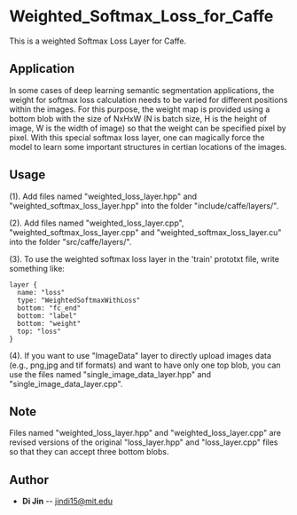# Weighted_Softmax_Loss_for_Caffe
This is a weighted Softmax Loss Layer for Caffe. 

## Application
In some cases of deep learning semantic segmentation applications, the weight for softmax loss calculation needs to be varied for different positions within the images. For this purpose, the weight map is provided using a bottom blob with the size of NxHxW (N is batch size, H is the height of image, W is the width of image) so that the weight can be specified pixel by pixel. With this special softmax loss layer, one can magically force the model to learn some important structures in certian locations of the images.

## Usage
(1). Add files named "weighted_loss_layer.hpp" and "weighted_softmax_loss_layer.hpp" into the folder "include/caffe/layers/".

(2). Add files named "weighted_loss_layer.cpp", "weighted_softmax_loss_layer.cpp" and "weighted_softmax_loss_layer.cu" into the folder "src/caffe/layers/".

(3). To use the weighted softmax loss layer in the 'train' prototxt file, write something like:

```
layer {
  name: "loss"
  type: "WeightedSoftmaxWithLoss"
  bottom: "fc_end"
  bottom: "label"
  bottom: "weight"
  top: "loss"
}
```

(4). If you want to use "ImageData" layer to directly upload images data (e.g., png,jpg and tif formats) and want to have only one top blob, you can use the files named "single_image_data_layer.hpp" and "single_image_data_layer.cpp".

## Note
Files named "weighted_loss_layer.hpp" and "weighted_loss_layer.cpp" are revised versions of the original "loss_layer.hpp" and "loss_layer.cpp" files so that they can accept three bottom blobs.

## Author
- **Di Jin** -- jindi15@mit.edu
